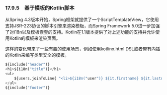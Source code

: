 ### 17.9.5　基于模板的Kotlin脚本

从Spring 4.3版本开始，Spring框架就提供了一个ScriptTemplateView，它使用支持JSR-223协议的脚本引擎来渲染模板，而Spring Framework 5.0进一步加强了对i18n以及模板嵌套的支持。Kotlin在1.1版本提供了对上述功能的支持并允许使用Kotlin的模板来渲染页面。

这样的变化带来了一些有趣的使用场景，例如使用kotlinx.html DSL或者带有内插的Kotlin来编写类型安全的模板。

```python
${include("header")}
<h1>${i18n("title")}</h1>
<ul>
    ${users.joinToLine{ "<li>${i18n("user")} ${it.firstname} ${it.lastname} </li>" }}
</ul>
${include("footer")}
```

